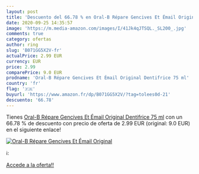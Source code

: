 ```yaml
---
layout: post
title: 'Descuento del 66.78 % en Oral-B Répare Gencives Et Émail Original'
date: 2020-09-25 14:35:57
image: 'https://m.media-amazon.com/images/I/41Jk4qJTSQL._SL200_.jpg'
comments: true
category: ofertas
author: ring
slug: 'B071GG5X2V-fr'
actualPrice: 2.99 EUR
currency: EUR
price: 2.99
comparePrice: 9.0 EUR
prodname: 'Oral-B Répare Gencives Et Émail Original Dentifrice 75 ml'
country: 'fr'
flag: '🇫🇷'
buyurl: 'https://www.amazon.fr/dp/B071GG5X2V/?tag=tolees0d-21'
descuento: '66.78'
---
```


Tienes [Oral-B Répare Gencives Et Émail Original Dentifrice 75 ml](https://www.amazon.fr/dp/B071GG5X2V/?tag=tolees0d-21) con un 66.78 % de descuento con precio de oferta de 2.99 EUR (original: 9.0 EUR) en el siguiente enlace!

[![Oral-B Répare Gencives Et Émail Original](https://m.media-amazon.com/images/I/41Jk4qJTSQL._SL200_.jpg)](https://www.amazon.fr/dp/B071GG5X2V/?tag=tolees0d-21)

ℹ️:


[Accede a la oferta!!](https://www.amazon.fr/dp/B071GG5X2V/?tag=tolees0d-21)
